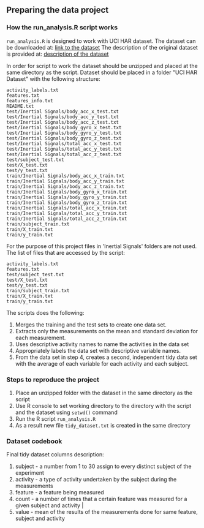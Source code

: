 ## Preparing the data project

### How the run_analysis.R script works

`run_analysis.R` is designed to work with UCI HAR dataset.
The dataset can be downloaded at: [link to the dataset](https://d396qusza40orc.cloudfront.net/getdata%2Fprojectfiles%2FUCI%20HAR%20Dataset.zip)
The description of the original dataset is provided at: [description of the dataset](http://archive.ics.uci.edu/ml/datasets/Human+Activity+Recognition+Using+Smartphones)

In order for script to work the dataset should be unzipped and placed at the same directory as the script.
Dataset should be placed in a folder "UCI HAR Dataset" with the following structure:
```
activity_labels.txt
features.txt
features_info.txt
README.txt
test/Inertial Signals/body_acc_x_test.txt
test/Inertial Signals/body_acc_y_test.txt
test/Inertial Signals/body_acc_z_test.txt
test/Inertial Signals/body_gyro_x_test.txt
test/Inertial Signals/body_gyro_y_test.txt
test/Inertial Signals/body_gyro_z_test.txt
test/Inertial Signals/total_acc_x_test.txt
test/Inertial Signals/total_acc_y_test.txt
test/Inertial Signals/total_acc_z_test.txt
test/subject_test.txt
test/X_test.txt
test/y_test.txt
train/Inertial Signals/body_acc_x_train.txt
train/Inertial Signals/body_acc_y_train.txt
train/Inertial Signals/body_acc_z_train.txt
train/Inertial Signals/body_gyro_x_train.txt
train/Inertial Signals/body_gyro_y_train.txt
train/Inertial Signals/body_gyro_z_train.txt
train/Inertial Signals/total_acc_x_train.txt
train/Inertial Signals/total_acc_y_train.txt
train/Inertial Signals/total_acc_z_train.txt
train/subject_train.txt
train/X_train.txt
train/y_train.txt
```

For the purpose of this project files in 'Inertial Signals' folders are not used.
The list of files that are accessed by the script:
```
activity_labels.txt
features.txt
test/subject_test.txt
test/X_test.txt
test/y_test.txt
train/subject_train.txt
train/X_train.txt
train/y_train.txt
```

The scripts does the following:
1. Merges the training and the test sets to create one data set.
2. Extracts only the measurements on the mean and standard deviation for each measurement.
3. Uses descriptive activity names to name the activities in the data set
4. Appropriately labels the data set with descriptive variable names.
5. From the data set in step 4, creates a second, independent tidy data set with the average of each variable for each activity and each subject.

### Steps to reproduce the project
1. Place an unzipped folder with the dataset in the same directory as the script
2. Use R console to set working directory to the directory with the script and the dataset using `setwd()` command
3. Run the R script `run_analysis.R`
4. As a result new file `tidy_dataset.txt` is created in the same directory

### Dataset codebook
Final tidy dataset columns description:

1. subject - a number from 1 to 30 assign to every distinct subject of the experiment
2. activity - a type of activity undertaken by the subject during the measurements
3. feature - a feature being measured
4. count - a number of times that a certain feature was measured for a given subject and activity |
5. value - mean of the results of the measurements done for same feature, subject and activity